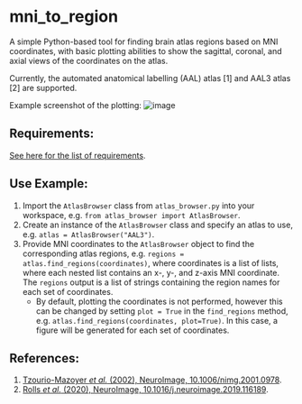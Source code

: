 # mni_to_region
A simple Python-based tool for finding brain atlas regions based on MNI coordinates, with basic plotting abilities to show the sagittal, coronal, and axial views of the coordinates on the atlas.

Currently, the automated anatomical labelling (AAL) atlas [1] and AAL3 atlas [2] are supported.

Example screenshot of the plotting:
![image](https://user-images.githubusercontent.com/56922019/178039475-998e077b-482f-4fbe-94af-88e1891b493b.png)

## Requirements:
[See here for the list of requirements](requirements.txt).

## Use Example:
1. Import the `AtlasBrowser` class from `atlas_browser.py` into your workspace, e.g. `from atlas_browser import AtlasBrowser`.
2. Create an instance of the `AtlasBrowser` class and specify an atlas to use, e.g. `atlas = AtlasBrowser("AAL3")`.
3. Provide MNI coordinates to the `AtlasBrowser` object to find the corresponding atlas regions, e.g. `regions = atlas.find_regions(coordinates)`, where coordinates is a list of lists, where each nested list contains an x-, y-, and z-axis MNI coordinate. The `regions` output is a list of strings containing the region names for each set of coordinates.
   - By default, plotting the coordinates is not performed, however this can be changed by setting `plot = True` in the `find_regions` method, e.g. `atlas.find_regions(coordinates, plot=True)`. In this case, a figure will be generated for each set of coordinates.

## References:
1. [Tzourio-Mazoyer *et al.* (2002), NeuroImage, 10.1006/nimg.2001.0978](https://www.sciencedirect.com/science/article/pii/S1053811901909784).
2. [Rolls *et al.* (2020), NeuroImage, 10.1016/j.neuroimage.2019.116189](https://www.sciencedirect.com/science/article/pii/S1053811919307803).
